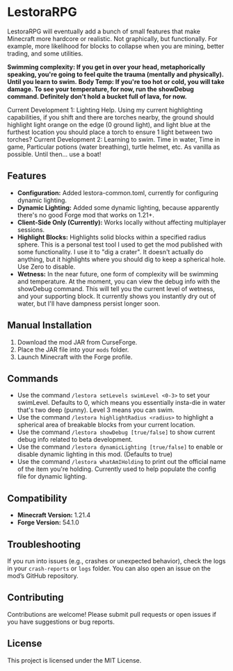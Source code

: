 # LestoraRPG

LestoraRPG will eventually add a bunch of small features that make Minecraft more hardcore or realistic.  Not graphically, but functionally.  For example, more likelihood for blocks to collapse when you are mining, better trading, and some utilities.

**Swimming complexity:  If you get in over your head, metaphorically speaking, you're going to feel quite the trauma (mentally and physically).  Until you learn to swim.**
**Body Temp: If you're too hot or cold, you will take damage.  To see your temperature, for now, run the showDebug command.  Definitely don't hold a bucket full of lava, for now.**

Current Development 1: Lighting Help.  Using my current highlighting capabilities, if you shift and there are torches nearby, the ground should highlight light orange on the edge (0 ground light), and light blue at the furthest location you should place a torch to ensure 1 light between two torches?
Current Development 2: Learning to swim.  Time in water, Time in game, Particular potions (water breathing), turtle helmet, etc.  As vanilla as possible.  Until then... use a boat!

## Features
- **Configuration:** Added lestora-common.toml, currently for configuring dynamic lighting.
- **Dynamic Lighting:** Added some dynamic lighting, because apparently there's no good Forge mod that works on 1.21+.
- **Client-Side Only (Currently):** Works locally without affecting multiplayer sessions.
- **Highlight Blocks:** Highlights solid blocks within a specified radius sphere.  This is a personal test tool I used to get the mod published with some functionality.  I use it to "dig a crater".  It doesn't actually do anything, but it highlights where you should dig to keep a spherical hole.  Use Zero to disable.
- **Wetness:** In the near future, one form of complexity will be swimming and temperature.  At the moment, you can view the debug info with the showDebug command.  This will tell you the current level of wetness, and your supporting block.  It currently shows you instantly dry out of water, but I'll have dampness persist longer soon.

## Manual Installation
1. Download the mod JAR from CurseForge.
2. Place the JAR file into your `mods` folder.
3. Launch Minecraft with the Forge profile.

## Commands
- Use the command `/lestora setLevels swimLevel <0-3>` to set your swimLevel.  Defaults to 0, which means you essentially insta-die in water that's two deep (punny).  Level 3 means you can swim.
- Use the command `/lestora highlightRadius <radius>` to highlight a spherical area of breakable blocks from your current location.
- Use the command `/lestora showDebug [true/false]` to show current debug info related to beta development.
- Use the command `/lestora dynamicLighting [true/false]` to enable or disable dynamic lighting in this mod. (Defaults to true)
- Use the command `/lestora whatAmIHolding` to print out the official name of the item you're holding.  Currently used to help populate the config file for dynamic lighting.

## Compatibility
- **Minecraft Version:** 1.21.4
- **Forge Version:** 54.1.0

## Troubleshooting
If you run into issues (e.g., crashes or unexpected behavior), check the logs in your `crash-reports` or `logs` folder. You can also open an issue on the mod’s GitHub repository.

## Contributing
Contributions are welcome! Please submit pull requests or open issues if you have suggestions or bug reports.

## License
This project is licensed under the MIT License.
